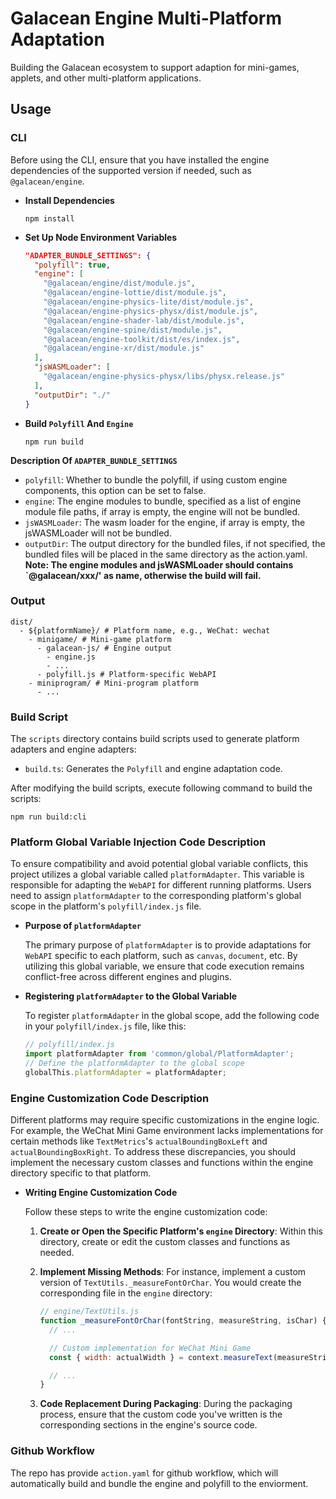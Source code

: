 # Galacean Engine Multi-Platform Adaptation

Building the Galacean ecosystem to support adaption for mini-games, applets, and other multi-platform applications.

## Usage

### CLI
Before using the CLI, ensure that you have installed the engine dependencies of the supported version if needed, such as `@galacean/engine`.

- **Install Dependencies**
  ```shell
  npm install
  ```

- **Set Up Node Environment Variables**
  ``` json
  "ADAPTER_BUNDLE_SETTINGS": {
    "polyfill": true,
    "engine": [
      "@galacean/engine/dist/module.js",
      "@galacean/engine-lottie/dist/module.js",
      "@galacean/engine-physics-lite/dist/module.js",
      "@galacean/engine-physics-physx/dist/module.js",
      "@galacean/engine-shader-lab/dist/module.js",
      "@galacean/engine-spine/dist/module.js",
      "@galacean/engine-toolkit/dist/es/index.js",
      "@galacean/engine-xr/dist/module.js"
    ],
    "jsWASMLoader": [
      "@galacean/engine-physics-physx/libs/physx.release.js"
    ],
    "outputDir": "./"
  }
  ```

- **Build `Polyfill` And `Engine`**
    ```shell
    npm run build
    ```

**Description Of `ADAPTER_BUNDLE_SETTINGS`**
- `polyfill`: Whether to bundle the polyfill, if using custom engine components, this option can be set to false.
- `engine`: The engine modules to bundle, specified as a list of engine module file paths, if array is empty, the engine will not be bundled.
- `jsWASMLoader`: The wasm loader for the engine, if array is empty, the jsWASMLoader will not be bundled.
- `outputDir`: The output directory for the bundled files, if not specified, the bundled files will be placed in the same directory as the action.yaml.
**Note: The engine modules and jsWASMLoader should contains `@galacean/xxx/' as name, otherwise the build will fail.**

### Output
```shell
dist/
  - ${platformName}/ # Platform name, e.g., WeChat: wechat
    - minigame/ # Mini-game platform
      - galacean-js/ # Engine output
        - engine.js
        - ...
      - polyfill.js # Platform-specific WebAPI
    - miniprogram/ # Mini-program platform
      - ...
```

### Build Script

The `scripts` directory contains build scripts used to generate platform adapters and engine adapters:
  - `build.ts`: Generates the `Polyfill` and engine adaptation code.

After modifying the build scripts, execute following command to build the scripts:
```shell
npm run build:cli
```

### Platform Global Variable Injection Code Description

To ensure compatibility and avoid potential global variable conflicts, this project utilizes a global variable called `platformAdapter`. This variable is responsible for adapting the `WebAPI` for different running platforms. Users need to assign `platformAdapter` to the corresponding platform's global scope in the platform's `polyfill/index.js` file.

- **Purpose of `platformAdapter`**

  The primary purpose of `platformAdapter` is to provide adaptations for `WebAPI` specific to each platform, such as `canvas`, `document`, etc. By utilizing this global variable, we ensure that code execution remains conflict-free across different engines and plugins.

- **Registering `platformAdapter` to the Global Variable**

  To register `platformAdapter` in the global scope, add the following code in your `polyfill/index.js` file, like this:

  ```javascript
  // polyfill/index.js
  import platformAdapter from 'common/global/PlatformAdapter';
  // Define the platformAdapter to the global scope
  globalThis.platformAdapter = platformAdapter;

### Engine Customization Code Description

Different platforms may require specific customizations in the engine logic. For example, the WeChat Mini Game environment lacks implementations for certain methods like `TextMetrics`'s `actualBoundingBoxLeft` and `actualBoundingBoxRight`. To address these discrepancies, you should implement the necessary custom classes and functions within the engine directory specific to that platform.

- **Writing Engine Customization Code**

  Follow these steps to write the engine customization code:

  1. **Create or Open the Specific Platform's `engine` Directory**: Within this directory, create or edit the custom classes and functions as needed.

  2. **Implement Missing Methods**: For instance, implement a custom version of `TextUtils._measureFontOrChar`. You would create the corresponding file in the `engine` directory:

      ```javascript
      // engine/TextUtils.js
      function _measureFontOrChar(fontString, measureString, isChar) {
        // ...

        // Custom implementation for WeChat Mini Game
        const { width: actualWidth } = context.measureText(measureString);

        // ...
      }
      ```

  3. **Code Replacement During Packaging**: During the packaging process, ensure that the custom code you've written is the corresponding sections in the engine's source code.

### Github Workflow

The repo has provide `action.yaml` for github workflow, which will automatically build and bundle the engine and polyfill to the enviorment.
